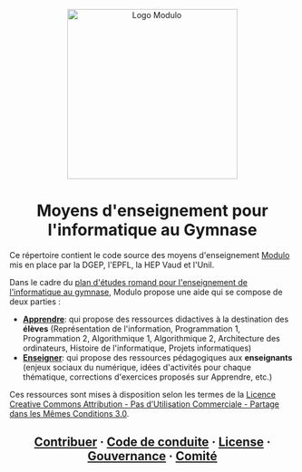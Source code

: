 <p align="center">
    <img alt="Logo Modulo" src="https://user-images.githubusercontent.com/12733352/194828965-61394ce7-7a3e-4de0-8d7b-ceccaae73fb3.png" width="300" />
</p>
<h1 align="center">
  Moyens d'enseignement pour l'informatique au Gymnase
</h1>

Ce répertoire contient le code source des moyens d'enseignement [Modulo](https://modulo-info.ch/) mis en place par la DGEP, l'EPFL, la HEP Vaud et l'Unil.

Dans le cadre du [plan d'études romand pour l'enseignement de l'informatique au gymnase](https://files.modulo-info.ch/pe.pdf), Modulo propose une aide qui se compose de deux parties : 
- [**Apprendre**](https://apprendre.modulo-info.ch/): qui propose des ressources didactives à la destination des **élèves** (Représentation de l'information, Programmation 1, Programmation 2, Algorithmique 1, Algorithmique 2, Architecture des ordinateurs, Histoire de l'informatique, Projets informatiques) 
- [**Enseigner**](https://enseigner.modulo-info.ch/): qui propose des ressources pédagogiques aux **enseignants** (enjeux sociaux du numérique, idées d'activités pour chaque thématique, corrections d'exercices proposés sur Apprendre, etc.) 

Ces ressources sont mises à disposition selon les termes de la <a rel="license" href="https://github.com/edunumsec2/book/blob/d44ad2d4a67c6e5e170b4146fb2914e0eed876fd/LICENCE.md">Licence Creative Commons Attribution - Pas d’Utilisation Commerciale - Partage dans les Mêmes Conditions 3.0</a>.

<h2 align="center">
  <a href="https://github.com/edunumsec2/book/blob/documentation/CONTRIBUTING.md">Contribuer</a>
  <span> · </span>
  <a href="https://github.com/edunumsec2/book/blob/documentation/CODE_OF_CONDUCT.md">Code de conduite</a>
  <span> · </span>
  <a href="https://github.com/edunumsec2/book/blob/documentation/LICENCE.md">License</a>
  <span> · </span>
  <a href="https://github.com/edunumsec2/book/blob/documentation/GOVERNANCE.md">Gouvernance</a>
  <span> · </span>
  <a href="https://github.com/edunumsec2/book/blob/documentation/doc/comit%C3%A9.md">Comité</a>
</h2>
